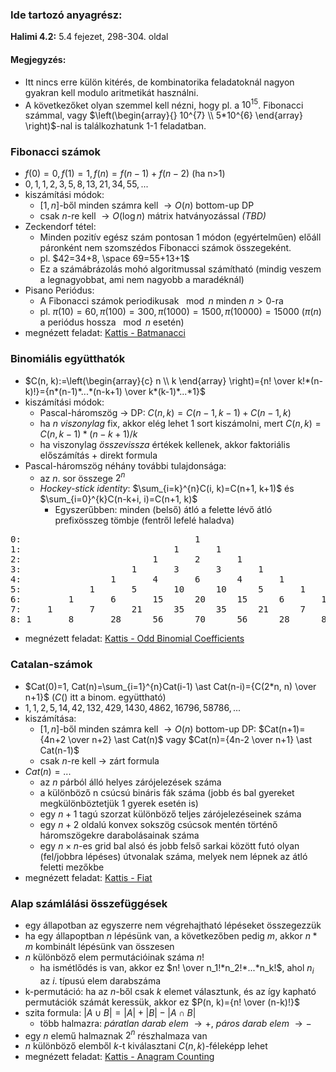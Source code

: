 ### Ide tartozó anyagrész:

**Halimi 4.2:** 5.4 fejezet, 298-304. oldal<br>

#### Megjegyzés:

- Itt nincs erre külön kitérés, de kombinatorika feladatoknál nagyon gyakran kell modulo aritmetikát használni.
- A következőket olyan szemmel kell nézni, hogy pl. a $10^{15}$. Fibonacci számmal, vagy $\left(\begin{array}{} 10^{7} \\ 5*10^{6} \end{array} \right)$-nal is találkozhatunk 1-1 feladatban.

### Fibonacci számok

- $f(0)=0, f(1)=1, f(n)=f(n-1)+f(n-2)$ (ha n>1)
- $0, 1, 1, 2, 3, 5, 8, 13, 21, 34, 55, ...$
- kiszámítási módok:
    - $[1, n]$-ből minden számra kell $\rightarrow O(n)$ bottom-up DP
    - csak $n$-re kell $\rightarrow O(\log{n})$ mátrix hatványozással *(TBD)*
- Zeckendorf tétel:
    - Minden pozitív egész szám pontosan 1 módon (egyértelműen) előáll páronként nem szomszédos Fibonacci számok összegeként.
    - pl. $42=34+8, \space 69=55+13+1$
    - Ez a számábrázolás mohó algoritmussal számítható (mindig veszem a legnagyobbat, ami nem nagyobb a maradéknál)
- Pisano Periódus:
    - A Fibonacci számok periodikusak $\mod n$ minden $n>0$-ra
    - pl. $\pi(10)=60, \pi(100)=300, \pi(1000)=1500, \pi(10000)=15000$ ($\pi(n)$ a periódus hossza $\mod n$ esetén)
- megnézett feladat:
[Kattis - Batmanacci](https://open.kattis.com/problems/batmanacci)

### Binomiális együtthatók

- $C(n, k):=\left(\begin{array}{c} n \\ k \end{array} \right)={n! \over k!*(n-k)!}={n*(n-1)*...*(n-k+1) \over k*(k-1)*...*1}$
- kiszámítási módok:
    - Pascal-háromszög $\rightarrow$ DP: $C(n, k)=C(n-1, k-1)+C(n-1, k)$
    - ha $n$ *viszonylag* fix, akkor elég lehet 1 sort kiszámolni, mert $C(n, k)=C(n, k-1) \ast (n-k+1)/k$
    - ha viszonylag *összevissza* értékek kellenek, akkor faktoriális előszámítás + direkt formula
- Pascal-háromszög néhány további tulajdonsága:
    - az $n$. sor összege $2^{n}$
    - *Hockey-stick identity*: $\sum_{i=k}^{n}C(i, k)=C(n+1, k+1)$ és $\sum_{i=0}^{k}C(n-k+i, i)=C(n+1, k)$
        - Egyszerűbben: minden (belső) átló a felette lévő átló prefixösszeg tömbje (fentről lefelé haladva)
<pre>
0:                                 1
1:                             1       1
2:                         1       2       1
3:                     1       3       3       1
4:                 1       4       6       4       1
5:             1       5       10      10      5       1
6:         1       6       15      20      15      6       1
7:     1       7       21      35      35      21      7       1
8: 1       8       28      56      70      56      28      8       1
</pre>

- megnézett feladat:
[Kattis - Odd Binomial Coefficients](https://open.kattis.com/problems/oddbinom)

### Catalan-számok

- $Cat(0)=1, Cat(n)=\sum_{i=1}^{n}Cat(i-1) \ast Cat(n-i)={C(2*n, n) \over n+1}$ ($C()$ itt a binom. együttható)
- $1, 1, 2, 5, 14, 42, 132, 429, 1430, 4862, 16796, 58786, ...$
- kiszámítása:
    - $[1, n]$-ből minden számra kell $\rightarrow O(n)$ bottom-up DP: $Cat(n+1)={4n+2 \over n+2} \ast Cat(n)$ vagy $Cat(n)={4n-2 \over n+1} \ast Cat(n-1)$
    - csak $n$-re kell $\rightarrow$ zárt formula
- $Cat(n)=...$
    - az $n$ párból álló helyes zárójelezések száma
    - a különböző n csúcsú bináris fák száma (jobb és bal gyereket megkülönböztetjük 1 gyerek esetén is)
    - egy $n+1$ tagú szorzat különböző teljes zárójelezéseinek száma
    - egy $n+2$ oldalú konvex sokszög csúcsok mentén történő háromszögekre darabolásainak száma
    - egy $n \times n$-es grid bal alsó és jobb felső sarkai között futó olyan (fel/jobbra lépéses) útvonalak száma, melyek nem lépnek az átló feletti mezőkbe
- megnézett feladat:
[Kattis - Fiat](https://open.kattis.com/problems/fiat)

### Alap számlálási összefüggések

- egy állapotban az egyszerre nem végrehajtható lépéseket összegezzük
- ha egy állapoptban $n$ lépésünk van, a következőben pedig $m$, akkor $n*m$ kombinált lépésünk van összesen
- $n$ különböző elem permutációinak száma $n!$
    - ha ismétlődés is van, akkor ez $n! \over n_1!*n_2!*...*n_k!$, ahol $n_i$ az $i$. típusú elem darabszáma
- k-permutáció: ha az $n$-ből csak $k$ elemet választunk, és az így kapható permutációk számát keressük, akkor ez $P(n, k)={n! \over (n-k)!}$
- szita formula: $|A \cup B|=|A|+|B|-|A \cap B|$
    - több halmazra: *páratlan darab elem* $\rightarrow +$, *páros darab elem* $\rightarrow -$
- egy $n$ elemű halmaznak $2^{n}$ részhalmaza van
- $n$ különböző elemből $k$-t kiválasztani $C(n, k)$-féleképp lehet
- megnézett feladat:
[Kattis - Anagram Counting](https://open.kattis.com/problems/anagramcounting)
